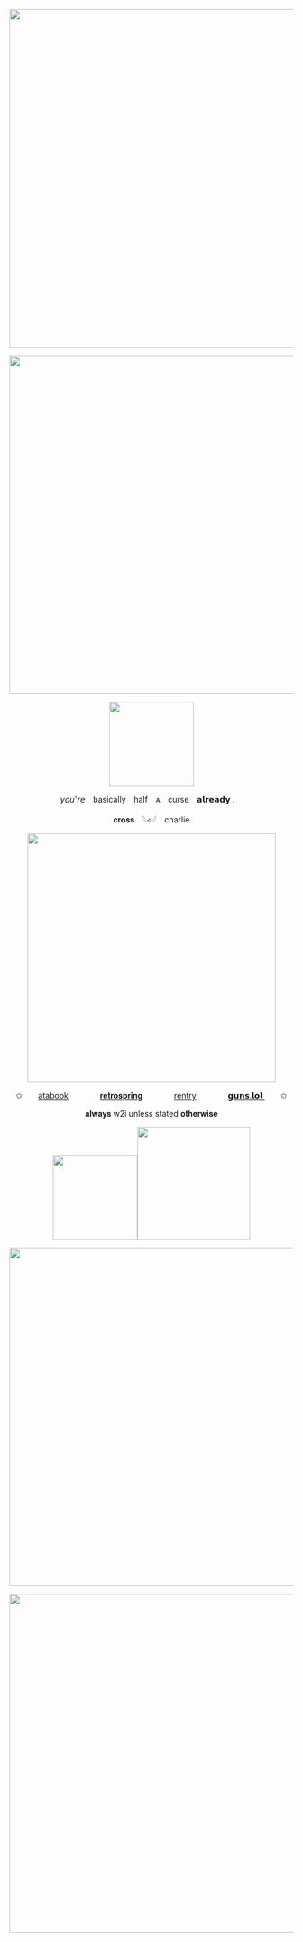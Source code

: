 <p align="center"><img src="https://64.media.tumblr.com/a6279ac85938b10415b8ab3c506a744d/22d32dfdaad56546-8f/s500x750/a95fde4701079037785962a4410b7fc273ec57b2.pnj" width="600">
<p align="center"><img src="https://64.media.tumblr.com/aa2d61b36d4c1d430c9f89306637d269/22d32dfdaad56546-ef/s1280x1920/b236b030e6701d038e41f2f3ae71e247ed4722bd.pnj" width="600">

<p align="center"><img src="https://komarev.com/ghpvc/?username=crossinton&color=b2d3e5" width="150">

<p align="center"> 𝘺𝘰𝘶'𝘳𝘦⠀ basically⠀ half⠀ ᴀ⠀ curse⠀ 𝗮𝗹𝗿𝗲𝗮𝗱𝘆 . ⠀

<p align="center">𝐜𝐫𝐨𝐬𝐬⠀ 𓆩⟡𓆪⠀ charlie
<p align="center"><img src="https://64.media.tumblr.com/7f00ee215f36c133dcb8a258bf428bef/22d32dfdaad56546-61/s1280x1920/9a9efcf90539dda53ff6090a0f43f4105a86127e.gifv" width="440">

<p align="center">   ✩　　<a href="https://crossinton.atabook.org">atabook</a>　　　　<a href="https://retrospring.net/crossinton">𝐫𝐞𝐭𝐫𝐨𝐬𝐩𝐫𝐢𝐧𝐠</a>　　　　<a href="https://rentry.co/coorslite">rentry</a>　　　　<a href="https://guns.lol/crossinton">𝗴𝘂𝗻𝘀.𝗹𝗼𝗹
</a>　　✩
<p align="center"> 𝐚𝐥𝐰𝐚𝐲𝐬 w2i unless stated 𝐨𝐭𝐡𝐞𝐫𝐰𝐢𝐬𝐞

<p align="center"><img src="https://spotify-github-profile.kittinanx.com/api/view?uid=31ewfgkw636gbfassnmqvzyjluvm&cover_image=true&theme=compact&show_offline=false&background_color=121212&interchange=false" width="150"><img src="https://64.media.tumblr.com/044cc1e041d4788c9e822c9b56839cd0/22d32dfdaad56546-f4/s1280x1920/2f5df1d4e69540a678c5c485ded892117cfb153f.pnj" width="200">

<p align="center"><img src="https://64.media.tumblr.com/aa2d61b36d4c1d430c9f89306637d269/22d32dfdaad56546-ef/s1280x1920/b236b030e6701d038e41f2f3ae71e247ed4722bd.pnj" width="600">
<p align="center"><img src="https://64.media.tumblr.com/8c909c8a4338d2792249801cf57bc083/22d32dfdaad56546-3b/s500x750/88cb9ec91f6ac200a0c7d1c7f1a4b2c5d155e90c.pnj" width="600">
